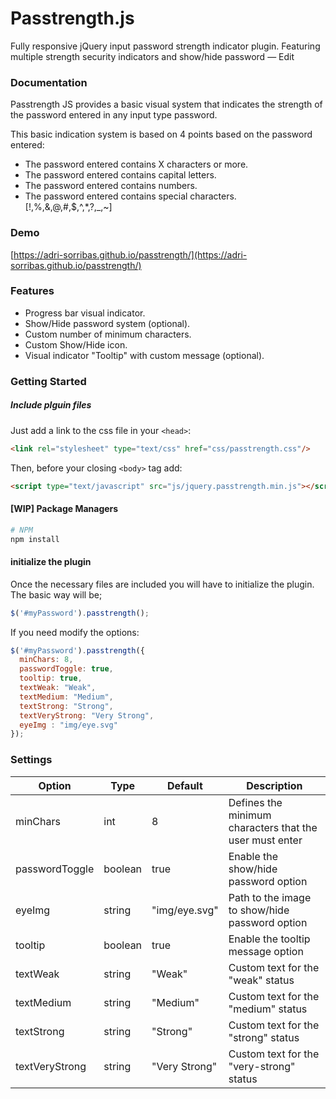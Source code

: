Passtrength.js
===========

Fully responsive jQuery input password strength indicator plugin. Featuring multiple strength security indicators and show/hide password — Edit

### Documentation

Passtrength JS provides a basic visual system that indicates the strength of the password entered in any input type password.


This basic indication system is based on 4 points based on the password entered:

- The password entered contains X characters or more.
- The password entered contains capital letters.
- The password entered contains numbers.
- The password entered contains special characters. [!,%,&,@,#,$,^,*,?,_,~]

### Demo

[https://adri-sorribas.github.io/passtrength/](https://adri-sorribas.github.io/passtrength/)

### Features

- Progress bar visual indicator.
- Show/Hide password system (optional).
- Custom number of minimum characters.
- Custom Show/Hide icon.
- Visual indicator "Tooltip" with custom message (optional).

### Getting Started

##### Include plguin files

Just add a link to the css file in your `<head>`:
```html
<link rel="stylesheet" type="text/css" href="css/passtrength.css"/>
```

Then, before your closing ```<body>``` tag add:

```html
<script type="text/javascript" src="js/jquery.passtrength.min.js"></script>
```

#### [WIP] Package Managers

```sh
# NPM
npm install 
```

#### initialize the plugin

Once the necessary files are included you will have to initialize the plugin. The basic way will be;
```js
$('#myPassword').passtrength();
```

If you need modify the options:
```js
$('#myPassword').passtrength({
  minChars: 8,
  passwordToggle: true,
  tooltip: true,
  textWeak: "Weak",
  textMedium: "Medium",
  textStrong: "Strong",
  textVeryStrong: "Very Strong",
  eyeImg : "img/eye.svg"
});
```

### Settings

Option | Type | Default | Description
------ | ---- | ------- | -----------
minChars | int | 8 | Defines the minimum characters that the user must enter
passwordToggle | boolean | true | Enable the show/hide password option
eyeImg | string | "img/eye.svg" | Path to the image to show/hide password option
tooltip | boolean | true | Enable the tooltip message option
textWeak | string | "Weak" | Custom text for the "weak" status 
textMedium | string | "Medium" |Custom text for the "medium" status
textStrong | string | "Strong" | Custom text for the "strong" status
textVeryStrong | string | "Very Strong" | Custom text for the "very-strong" status
